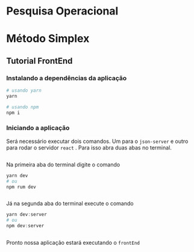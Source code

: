 # Pesquisa Operacional
# Método Simplex

## Tutorial FrontEnd

### Instalando a dependências da aplicação

```powershell
# usando yarn 
yarn 

# usando npm 
npm i
```

### Iniciando a aplicação

Será necessário executar dois comandos. Um para o `json-server` e outro para rodar o servidor `react` . Para isso abra duas abas no terminal. 

<img src="./assets/terminal.png" alt="" />

Na primeira aba do terminal digite o comando

```bash
yarn dev 
# ou 
npm rum dev
```

<img src="./assets/yarn-dev.png" alt="" />

Já na segunda aba do terminal execute o comando

```powershell
yarn dev:server
# ou 
npm dev:server 
```

<img src="./assets/json-server.png" alt="" /> 

Pronto nossa aplicação estará executando o `frontEnd`
